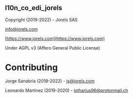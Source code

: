 l10n_co_edi_jorels
------------------

Copyright (2019-2022) - Jorels SAS

[info@jorels.com](mailto:info@jorels.com)

[https://www.jorels.com](https://www.jorels.com)

Under AGPL v3 (Affero General Public License)

Contributing
============

Jorge Sanabria (2019-2022) - [js@jorels.com](mailto:js@jorels.com)

Leonardo Martinez (2019-2020) - [lotharius96@protonmail.ch](mailto:lotharius96@protonmail.ch)
